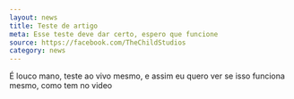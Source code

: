 ```yaml
---
layout: news
title: Teste de artigo
meta: Esse teste deve dar certo, espero que funcione
source: https://facebook.com/TheChildStudios
category: news
---
```


É louco mano, teste ao vivo mesmo, e assim eu quero ver se isso funciona mesmo, como tem no video